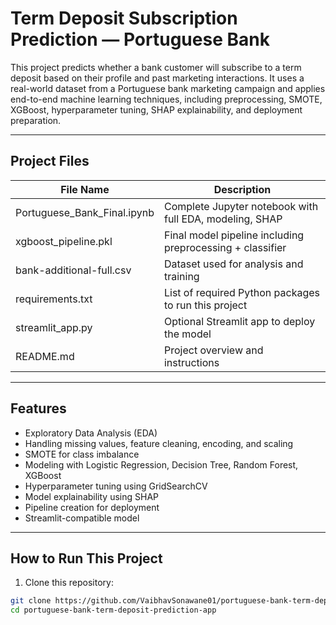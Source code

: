 # Term Deposit Subscription Prediction — Portuguese Bank

This project predicts whether a bank customer will subscribe to a term deposit based on their profile and past marketing interactions. It uses a real-world dataset from a Portuguese bank marketing campaign and applies end-to-end machine learning techniques, including preprocessing, SMOTE, XGBoost, hyperparameter tuning, SHAP explainability, and deployment preparation.

---

## Project Files

| File Name                     | Description                                                 |
|------------------------------|-------------------------------------------------------------|
| Portuguese_Bank_Final.ipynb  | Complete Jupyter notebook with full EDA, modeling, SHAP     |
| xgboost_pipeline.pkl         | Final model pipeline including preprocessing + classifier   |
| bank-additional-full.csv     | Dataset used for analysis and training                      |
| requirements.txt             | List of required Python packages to run this project        |
| streamlit_app.py             | Optional Streamlit app to deploy the model                  |
| README.md                    | Project overview and instructions                           |

---

## Features

- Exploratory Data Analysis (EDA)
- Handling missing values, feature cleaning, encoding, and scaling
- SMOTE for class imbalance
- Modeling with Logistic Regression, Decision Tree, Random Forest, XGBoost
- Hyperparameter tuning using GridSearchCV
- Model explainability using SHAP
- Pipeline creation for deployment
- Streamlit-compatible model

---

## How to Run This Project

1. Clone this repository:

```bash
git clone https://github.com/VaibhavSonawane01/portuguese-bank-term-deposit-prediction-app.git
cd portuguese-bank-term-deposit-prediction-app
